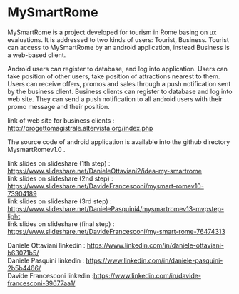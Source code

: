 # MySmartRome

MySmartRome is a project developed for tourism in Rome basing on ux evaluations. It is addressed to two kinds of users: Tourist, Business.
Tourist can access to MySmartRome by an android application, instead Business is a web-based client.

Android users can register to database, and log into application. Users can take position of other users, take position of attractions nearest to them. Users can receive offers, promos and sales through a push notification sent by the business client. 
Business clients can register to database and log into web site. They can send a push notification to all android users with their promo message and their position. 

link of web site for business clients : http://progettomagistrale.altervista.org/index.php

The source code of android application is available into the github directory MysmartRomev1.0 .


link slides on slideshare (1th step)   : https://www.slideshare.net/DanieleOttaviani2/idea-my-smartrome <br>
link slides on slideshare (2nd step)   : https://www.slideshare.net/DavideFrancesconi/mysmart-romev10-73904189 <br>
link slides on slideshare (3rd step)   : https://www.slideshare.net/DanielePasquini4/mysmartromev13-mvpstep-light <br>
link slides on slideshare (final step) : https://www.slideshare.net/DavideFrancesconi/my-smart-rome-76474313 <br>

Daniele Ottaviani linkedin   : https://www.linkedin.com/in/daniele-ottaviani-b63071b5/<br>
Daniele Pasquini linkedin   : https://www.linkedin.com/in/daniele-pasquini-2b5b4466/<br>
Davide Francesconi linkedin :https://www.linkedin.com/in/davide-francesconi-39677aa1/<br>
